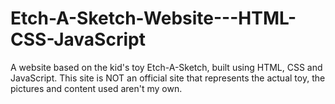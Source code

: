 # Etch-A-Sketch-Website---HTML-CSS-JavaScript
A website based on the kid's toy Etch-A-Sketch, built using HTML, CSS and JavaScript. This site is NOT an official site that represents the actual toy, the pictures and content used aren't my own.
